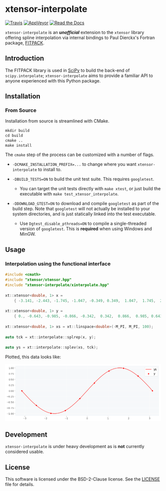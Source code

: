 # xtensor-interpolate

[![Travis](https://travis-ci.org/rjsberry/xtensor-interpolate.svg?branch=master)](https://travis-ci.org/rjsberry/xtensor-interpolate)
[![AppVeyor](https://ci.appveyor.com/api/projects/status/hp9uya98ca0oavlk?svg=true)](https://ci.appveyor.com/project/rjsberry/xtensor-interpolate)
[![Read the Docs](https://readthedocs.org/projects/xtensor-interpolate/badge/?version=latest)](http://xtensor-interpolate.readthedocs.io/en/latest/?badge=latest)

`xtensor-interpolate` is an ***unofficial*** extension to the `xtensor` library offering spline interpolation via
internal bindings to Paul Dierckx's Fortran package, [FITPACK](http://www.netlib.org/dierckx/).

## Introduction

The FITPACK library is used in [SciPy](https://github.com/scipy/scipy) to build the back-end of `scipy.interpolate`;
`xtensor-interpolate` aims to provide a familiar API to anyone experienced with this Python package.

## Installation

### From Source

Installation from source is streamlined with CMake.

```
mkdir build
cd build
cmake ..
make install
```

The `cmake` step of the process can be customized with a number of flags.

- `-DCMAKE_INSTALLATION_PREFIX=...` to change where you want
  `xtensor-interpolate` to install to.

- `-DBUILD_TESTS=ON` to build the unit test suite. This requires `googletest`.

  - You can target the unit tests directly with `make xtest`, or just build the
    executable with `make test_xtensor_interpolate`.

- `-DDOWNLOAD_GTEST=ON` to download and compile `googletest` as part of the
  build step. Note that `googletest` will not actually be installed to your
  system directories, and is just statically linked into the test executable.

  - Use `Dgtest_disable_pthreads=ON` to compile a single-threaded version of
    `googletest`. This is **required** when using Windows and MinGW.

## Usage

### Interpolation using the functional interface

```cpp
#include <cmath>
#include "xtensor/xtensor.hpp"
#include "xtensor-interpolate/xinterpolate.hpp"

xt::xtensor<double, 1> x =
    { -3.141, -2.443, -1.745, -1.047, -0.349, 0.349,  1.047,  1.745,  2.443,  3.141 };

xt::xtensor<double, 1> y =
    { 0., -0.643, -0.985, -0.866, -0.342,  0.342,  0.866,  0.985, 0.643,  0. };

xt::xtensor<double, 1> xs = xt::linspace<double>(-M_PI, M_PI, 100);

auto tck = xt::interpolate::splrep(x, y);

auto ys = xt::interpolate::splev(xs, tck);
```

Plotted, this data looks like:

![](assets/usage.png?raw=true)

## Development

`xtensor-interpolate` is under heavy development as is **not** currently considered usable.

## License

This software is licensed under the BSD-2-Clause license. See the
[LICENSE](https://github.com/rjsberry/xtensor-interpolate/blob/master/LICENSE) file for details.
